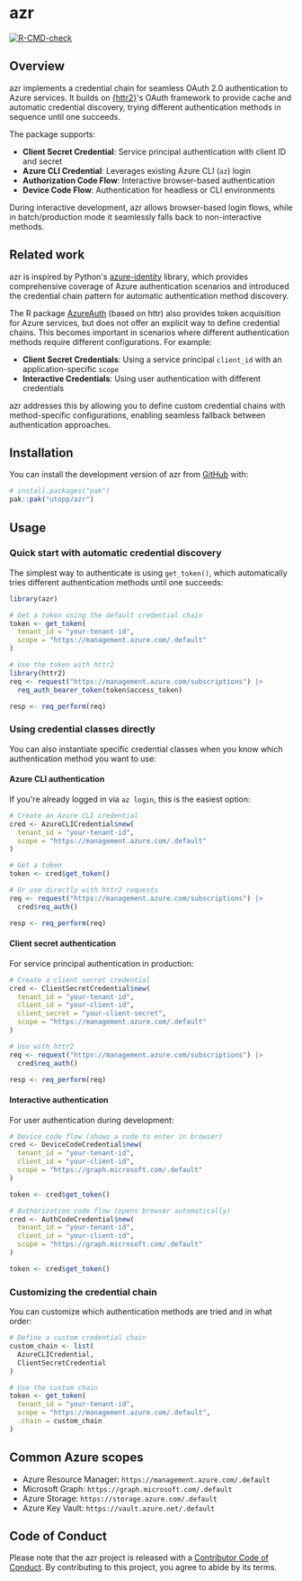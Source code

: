 
# azr

<!-- badges: start -->
[![R-CMD-check](https://github.com/utopp/azr/actions/workflows/R-CMD-check.yaml/badge.svg)](https://github.com/utopp/azr/actions/workflows/R-CMD-check.yaml)
<!-- badges: end -->

## Overview

azr implements a credential chain for seamless OAuth 2.0 authentication to Azure services. It builds on [{httr2}](https://httr2.r-lib.org/)'s OAuth framework to provide cache and automatic credential discovery, trying different authentication methods in sequence until one succeeds.

The package supports:

* **Client Secret Credential**: Service principal authentication with client ID and secret
* **Azure CLI Credential**: Leverages existing Azure CLI (`az`) login
* **Authorization Code Flow**: Interactive browser-based authentication
* **Device Code Flow**: Authentication for headless or CLI environments

During interactive development, azr allows browser-based login flows, while in batch/production mode it seamlessly falls back to non-interactive methods.

## Related work

azr is inspired by Python's [azure-identity](https://learn.microsoft.com/en-us/python/api/overview/azure/identity-readme) library, which provides comprehensive coverage of Azure authentication scenarios and introduced the credential chain pattern for automatic authentication method discovery.

The R package [AzureAuth](https://github.com/Azure/AzureAuth) (based on httr) also provides token acquisition for Azure services, but does not offer an explicit way to define credential chains. This becomes important in scenarios where different authentication methods require different configurations. For example:

- **Client Secret Credentials**: Using a service principal `client_id` with an application-specific `scope`
- **Interactive Credentials**: Using user authentication with different credentials

azr addresses this by allowing you to define custom credential chains with method-specific configurations, enabling seamless fallback between authentication approaches.

## Installation

You can install the development version of azr from [GitHub](https://github.com/) with:

``` r
# install.packages("pak")
pak::pak("utopp/azr")
```

## Usage

### Quick start with automatic credential discovery

The simplest way to authenticate is using `get_token()`, which automatically tries different authentication methods until one succeeds:

``` r
library(azr)

# Get a token using the default credential chain
token <- get_token(
  tenant_id = "your-tenant-id",
  scope = "https://management.azure.com/.default"
)

# Use the token with httr2
library(httr2)
req <- request("https://management.azure.com/subscriptions") |>
  req_auth_bearer_token(token$access_token)

resp <- req_perform(req)
```

### Using credential classes directly

You can also instantiate specific credential classes when you know which authentication method you want to use:

#### Azure CLI authentication

If you're already logged in via `az login`, this is the easiest option:

``` r
# Create an Azure CLI credential
cred <- AzureCLICredential$new(
  tenant_id = "your-tenant-id",
  scope = "https://management.azure.com/.default"
)

# Get a token
token <- cred$get_token()

# Or use directly with httr2 requests
req <- request("https://management.azure.com/subscriptions") |>
  cred$req_auth()

resp <- req_perform(req)
```

#### Client secret authentication

For service principal authentication in production:

``` r
# Create a client secret credential
cred <- ClientSecretCredential$new(
  tenant_id = "your-tenant-id",
  client_id = "your-client-id",
  client_secret = "your-client-secret",
  scope = "https://management.azure.com/.default"
)

# Use with httr2
req <- request("https://management.azure.com/subscriptions") |>
  cred$req_auth()

resp <- req_perform(req)
```

#### Interactive authentication

For user authentication during development:

``` r
# Device code flow (shows a code to enter in browser)
cred <- DeviceCodeCredential$new(
  tenant_id = "your-tenant-id",
  client_id = "your-client-id",
  scope = "https://graph.microsoft.com/.default"
)

token <- cred$get_token()

# Authorization code flow (opens browser automatically)
cred <- AuthCodeCredential$new(
  tenant_id = "your-tenant-id",
  client_id = "your-client-id",
  scope = "https://graph.microsoft.com/.default"
)

token <- cred$get_token()
```

### Customizing the credential chain

You can customize which authentication methods are tried and in what order:

``` r
# Define a custom credential chain
custom_chain <- list(
  AzureCLICredential,
  ClientSecretCredential
)

# Use the custom chain
token <- get_token(
  tenant_id = "your-tenant-id",
  scope = "https://management.azure.com/.default",
  .chain = custom_chain
)
```

## Common Azure scopes

- Azure Resource Manager: `https://management.azure.com/.default`
- Microsoft Graph: `https://graph.microsoft.com/.default`
- Azure Storage: `https://storage.azure.com/.default`
- Azure Key Vault: `https://vault.azure.net/.default`

## Code of Conduct

Please note that the azr project is released with a [Contributor Code of Conduct](https://contributor-covenant.org/version/2/1/CODE_OF_CONDUCT.html). By contributing to this project, you agree to abide by its terms.
